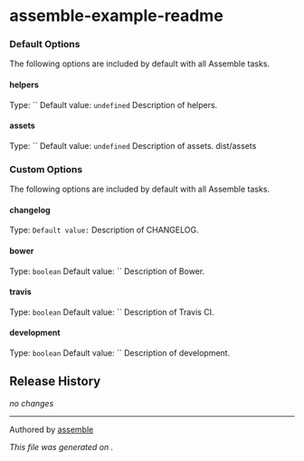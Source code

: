 # assemble-example-readme

> 


### Default Options
The following options are included by default with all Assemble tasks.

#### helpers
Type: ``
Default value: `undefined`
Description of helpers.


#### assets
Type: ``
Default value: `undefined`
Description of assets.
dist/assets


### Custom Options
The following options are included by default with all Assemble tasks.

#### changelog
Type: ``
Default value: ``
Description of CHANGELOG.


#### bower
Type: `boolean`
Default value: ``
Description of Bower.


#### travis
Type: `boolean`
Default value: ``
Description of Travis CI.


#### development
Type: `boolean`
Default value: ``
Description of development.


 

## Release History
_no changes_

---
Authored by [assemble](http://github.com/assemble/assemble)

_This file was generated on ._
